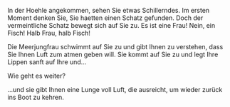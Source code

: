 In der Hoehle angekommen, sehen Sie etwas Schillerndes. Im ersten Moment denken
Sie, Sie haetten einen Schatz gefunden. Doch der vermeintliche Schatz bewegt sich 
auf Sie zu. Es ist eine Frau! Nein, ein Fisch! Halb Frau, halb Fisch!

Die Meerjungfrau schwimmt auf Sie zu und gibt Ihnen zu verstehen, dass Sie Ihnen Luft zum atmen geben
will. Sie kommt auf Sie zu und legt Ihre Lippen sanft auf Ihre und...

Wie geht es weiter?

...und sie gibt Ihnen eine Lunge voll Luft, die ausreicht, um wieder zurück ins Boot zu kehren.